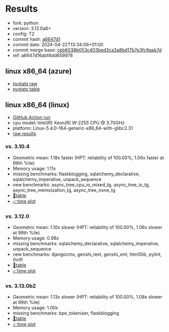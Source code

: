 # Results

- fork: python
- version: 3.13.0a6+
- config: T2
- commit hash: [a6647d1](https://github.com/python/cpython/commit/a6647d1)
- commit date: 2024-04-22T13:34:06+01:00
- commit merge base: [ceb6038b053c403bed3ca3a8bd17b7e3fc9aab7d](https://github.com/python/cpython/commit/ceb6038b053c403bed3ca3a8bd17b7e3fc9aab7d)
- ref: a6647d16abf4dd659978

## linux x86_64 (azure)

- [pystats raw](bm-20240422-azure-x86_64-python-a6647d16abf4dd659978-3.13.0a6%2B-a6647d1-pystats.json)
- [pystats table](bm-20240422-azure-x86_64-python-a6647d16abf4dd659978-3.13.0a6%2B-a6647d1-pystats.md)

## linux x86_64 (linux)

- [GitHub Action run](https://github.com/faster-cpython/benchmarking/actions/runs/8796929662)
- cpu model: Intel(R) Xeon(R) W-2255 CPU @ 3.70GHz
- platform: Linux-5.4.0-164-generic-x86_64-with-glibc2.31
- [raw results](bm-20240422-linux-x86_64-python-a6647d16abf4dd659978-3.13.0a6%2B-a6647d1.json)

### vs. 3.10.4

- Geometric mean: 1.18x faster (HPT: reliability of 100.00%, 1.06x faster at 99th %ile)
- Memory usage: 1.11x
- missing benchmarks: flaskblogging, sqlalchemy_declarative, sqlalchemy_imperative, unpack_sequence
- new benchmarks: async_tree_cpu_io_mixed_tg, async_tree_io_tg, async_tree_memoization_tg, async_tree_none_tg
- [📄table](bm-20240422-linux-x86_64-python-a6647d16abf4dd659978-3.13.0a6%2B-a6647d1-vs-3.10.4.md)
- [📈time plot](bm-20240422-linux-x86_64-python-a6647d16abf4dd659978-3.13.0a6%2B-a6647d1-vs-3.10.4.svg)

### vs. 3.12.0

- Geometric mean: 1.10x slower (HPT: reliability of 100.00%, 1.06x slower at 99th %ile)
- Memory usage: 0.98x
- missing benchmarks: sqlalchemy_declarative, sqlalchemy_imperative, unpack_sequence
- new benchmarks: djangocms, genshi_text, genshi_xml, html5lib, pylint, thrift
- [📄table](bm-20240422-linux-x86_64-python-a6647d16abf4dd659978-3.13.0a6%2B-a6647d1-vs-3.12.0.md)
- [📈time plot](bm-20240422-linux-x86_64-python-a6647d16abf4dd659978-3.13.0a6%2B-a6647d1-vs-3.12.0.svg)

### vs. 3.13.0b2

- Geometric mean: 1.13x slower (HPT: reliability of 100.00%, 1.08x slower at 99th %ile)
- Memory usage: 1.00x
- missing benchmarks: bpe_tokeniser, flaskblogging
- [📄table](bm-20240422-linux-x86_64-python-a6647d16abf4dd659978-3.13.0a6%2B-a6647d1-vs-3.13.0b2.md)
- [📈time plot](bm-20240422-linux-x86_64-python-a6647d16abf4dd659978-3.13.0a6%2B-a6647d1-vs-3.13.0b2.svg)


